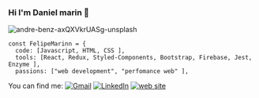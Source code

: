 ### Hi I'm Daniel marin 👋

![andre-benz-axQXVkrUASg-unsplash](https://user-images.githubusercontent.com/74942682/137603640-edbcc71c-1c3a-4d01-9b5b-77d440c88686.jpg)

```
const FelipeMarinn = {
  code: [Javascript, HTML, CSS ],
  tools: [React, Redux, Styled-Components, Bootstrap, Firebase, Jest, Enzyme ],
  passions: ["web development", "perfomance web" ],
```

You can find me: 
[![Gmail](https://img.shields.io/badge/-GMAIL-D14836?style=for-the-badge&logo=gmail&logoColor=white)](mailto:d.maringuisao@gmail.com)
[![LinkedIn](https://img.shields.io/badge/-LINKEDIN-0077B5?style=for-the-badge&logo=linkedin&logoColor=white)](https://www.linkedin.com/in/marin-daniel/)
[![web site](https://img.shields.io/badge/-web-site-000000?style=for-the-badge&logo=react&logoColor=white)](https://daniel-marin.netlify.app/)

<!--
**FelipeMarinn/FelipeMarinn** is a ✨ _special_ ✨ repository because its `README.md` (this file) appears on your GitHub profile.

Here are some ideas to get you started:

- 🔭 I’m currently working on ...
- 🌱 I’m currently learning ...
- 👯 I’m looking to collaborate on ...
- 🤔 I’m looking for help with ...
- 💬 Ask me about ...
- 📫 How to reach me: ...
- 😄 Pronouns: ...
- ⚡ Fun fact: ...
-->
